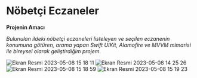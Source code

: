 # Nöbetçi Eczaneler

**Projenin Amacı** <br/>

*Bulunulan ildeki nöbetçi eczaneleri listeleyen ve seçilen eczanenin konumuna götüren, arama yapan Swift UIKit, Alamofire ve MVVM mimarisi ile bireysel olarak geliştirdiğim projem.*<br/>


![Ekran Resmi 2023-05-08 15 18 11](https://user-images.githubusercontent.com/43310723/236825893-1531bf79-5465-4999-a783-d059b98bc2fb.png)
![Ekran Resmi 2023-05-08 14 25 26](https://user-images.githubusercontent.com/43310723/236826245-f695d36a-63ef-43cd-983e-b853025bcc43.png)
![Ekran Resmi 2023-05-08 15 18 59](https://user-images.githubusercontent.com/43310723/236824957-f761a2ba-0ba0-4750-b8d5-dd66c3d40872.png)
![Ekran Resmi 2023-05-08 15 19 23](https://user-images.githubusercontent.com/43310723/236824994-5a16275c-2b0c-4b81-b783-9fb2e5ebb194.png)
